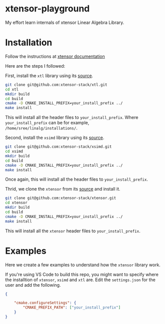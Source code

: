 # xtensor-playground

My effort learn internals of xtensor Linear Algebra Library.

# Installation

Follow the instructions at [xtensor documentation](https://xtensor.readthedocs.io/en/latest/installation.html)

Here are the steps I followed:

First, install the `xtl` library using its [source](https://github.com/xtensor-stack/xtl).

```bash
git clone git@github.com:xtensor-stack/xtl.git
cd xtl
mkdir build
cd build
cmake -D CMAKE_INSTALL_PREFIX=your_install_prefix ../
make install
```

This will install all the header files to `your_install_prefix`.
Where `your_install_prefix` can be for example, `/home/sree/linalg/installations/`.

Second, install the `xsimd` library using its [source](https://github.com/xtensor-stack/xsimd).

```bash
git clone git@github.com:xtensor-stack/xsimd.git
cd xsimd
mkdir build
cd build
cmake -D CMAKE_INSTALL_PREFIX=your_install_prefix ../
make install
```

Once again, this will install all the header files to `your_install_prefix`.

Thrid, we clone the `xtensor` from its [source](https://github.com/xtensor-stack/xtensor) and install it.

```bash
git clone git@github.com:xtensor-stack/xtensor.git
cd xtensor
mkdir build
cd build
cmake -D CMAKE_INSTALL_PREFIX=your_install_prefix ../
make install
```

This will install all the `xtensor` header files to `your_install_prefix`.

# Examples

Here we create a few examples to understand how the `xtensor` library work.

If you're using VS Code to build this repo, you might want to specify where the installtion of `xtensor`, `xsimd` and `xtl` are.
Edit the `settings.json` for the user and add the following.

```json
{

    "cmake.configureSettings": {
        "CMAKE_PREFIX_PATH": ["your_install_prefix"]
    }
}
```
